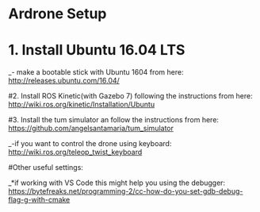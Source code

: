# Ardrone Setup

# 1. Install Ubuntu 16.04 LTS

_- make a bootable stick with Ubuntu 1604 from here:
	http://releases.ubuntu.com/16.04/

#2. Install ROS Kinetic(with Gazebo 7) following the instructions from here:
	http://wiki.ros.org/kinetic/Installation/Ubuntu

#3. Install the tum simulator an follow the instructions from here:
	https://github.com/angelsantamaria/tum_simulator

_-if you want to control the drone using keyboard:
	http://wiki.ros.org/teleop_twist_keyboard


#Other useful settings:

_*if working with VS Code this might help you using the debugger:
	https://bytefreaks.net/programming-2/cc-how-do-you-set-gdb-debug-flag-g-with-cmake

